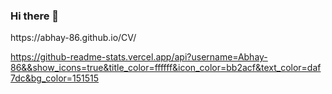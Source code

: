 ### Hi there 👋

<!--
**Abhay-86/Abhay-86** is a ✨ _special_ ✨ repository because its `README.md` (this file) appears on your GitHub profile.

Here are some ideas to get you started:

- 🔭 I’m currently working on 
- 🌱 I’m currently learning webdeveloment with react and js.
- 👯 I’m looking to collaborate on.
- 🤔 I’m looking for help with the issues.
- 💬 Anything you want to know about me.
- 📫 How to reach me: Mail id abhaysinghpatel690@gamil.com
- 😄 Pronouns: ...
- ⚡ Fun fact: I hate CP that's why prefer development.
- My portfolio ---> https://abhay-86.github.io/CV/
https://github-readme-stats.vercel.app/api?username=Abhay-86&&show_icons=true&title_color=ffffff&icon_color=bb2acf&text_color=daf7dc&bg_color=151515
